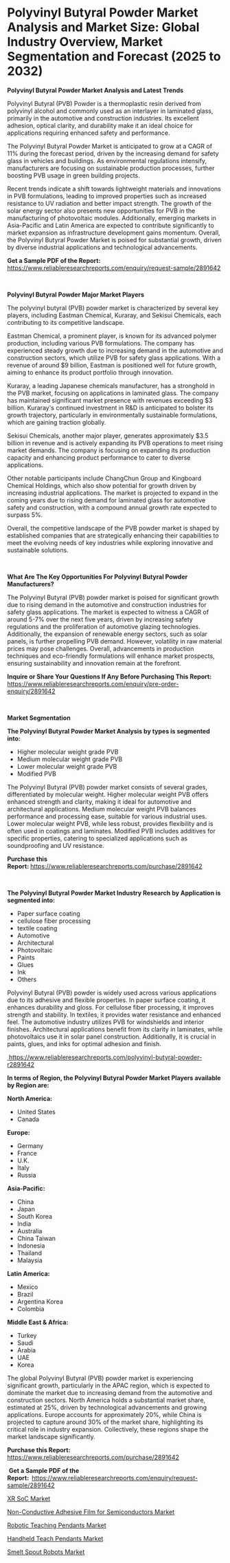 <p><h1>Polyvinyl Butyral Powder Market Analysis and Market Size: Global Industry Overview, Market Segmentation and Forecast (2025 to 2032)</h1></p><p><strong>Polyvinyl Butyral Powder Market Analysis and Latest Trends</strong></p>
<p><p>Polyvinyl Butyral (PVB) Powder is a thermoplastic resin derived from polyvinyl alcohol and commonly used as an interlayer in laminated glass, primarily in the automotive and construction industries. Its excellent adhesion, optical clarity, and durability make it an ideal choice for applications requiring enhanced safety and performance. </p><p>The Polyvinyl Butyral Powder Market is anticipated to grow at a CAGR of 11% during the forecast period, driven by the increasing demand for safety glass in vehicles and buildings. As environmental regulations intensify, manufacturers are focusing on sustainable production processes, further boosting PVB usage in green building projects. </p><p>Recent trends indicate a shift towards lightweight materials and innovations in PVB formulations, leading to improved properties such as increased resistance to UV radiation and better impact strength. The growth of the solar energy sector also presents new opportunities for PVB in the manufacturing of photovoltaic modules. Additionally, emerging markets in Asia-Pacific and Latin America are expected to contribute significantly to market expansion as infrastructure development gains momentum. Overall, the Polyvinyl Butyral Powder Market is poised for substantial growth, driven by diverse industrial applications and technological advancements.</p></p>
<p><strong>Get a Sample PDF of the Report:&nbsp;</strong> <a href="https://www.reliableresearchreports.com/enquiry/request-sample/2891642?utm_campaign=36&utm_medium=2&utm_source=Github&utm_content=ia&utm_term=14032025&utm_id=polyvinyl-butyral-powder">https://www.reliableresearchreports.com/enquiry/request-sample/2891642</a></p>
<p>&nbsp;</p>
<p><strong>Polyvinyl Butyral Powder Major Market Players</strong></p>
<p><p>The polyvinyl butyral (PVB) powder market is characterized by several key players, including Eastman Chemical, Kuraray, and Sekisui Chemicals, each contributing to its competitive landscape. </p><p>Eastman Chemical, a prominent player, is known for its advanced polymer production, including various PVB formulations. The company has experienced steady growth due to increasing demand in the automotive and construction sectors, which utilize PVB for safety glass applications. With a revenue of around $9 billion, Eastman is positioned well for future growth, aiming to enhance its product portfolio through innovation.</p><p>Kuraray, a leading Japanese chemicals manufacturer, has a stronghold in the PVB market, focusing on applications in laminated glass. The company has maintained significant market presence with revenues exceeding $3 billion. Kuraray's continued investment in R&D is anticipated to bolster its growth trajectory, particularly in environmentally sustainable formulations, which are gaining traction globally.</p><p>Sekisui Chemicals, another major player, generates approximately $3.5 billion in revenue and is actively expanding its PVB operations to meet rising market demands. The company is focusing on expanding its production capacity and enhancing product performance to cater to diverse applications.</p><p>Other notable participants include ChangChun Group and Kingboard Chemical Holdings, which also show potential for growth driven by increasing industrial applications. The market is projected to expand in the coming years due to rising demand for laminated glass for automotive safety and construction, with a compound annual growth rate expected to surpass 5%.</p><p>Overall, the competitive landscape of the PVB powder market is shaped by established companies that are strategically enhancing their capabilities to meet the evolving needs of key industries while exploring innovative and sustainable solutions.</p></p>
<p>&nbsp;</p>
<p><strong>What Are The Key Opportunities For Polyvinyl Butyral Powder Manufacturers?</strong></p>
<p><p>The Polyvinyl Butyral (PVB) powder market is poised for significant growth due to rising demand in the automotive and construction industries for safety glass applications. The market is expected to witness a CAGR of around 5-7% over the next five years, driven by increasing safety regulations and the proliferation of automotive glazing technologies. Additionally, the expansion of renewable energy sectors, such as solar panels, is further propelling PVB demand. However, volatility in raw material prices may pose challenges. Overall, advancements in production techniques and eco-friendly formulations will enhance market prospects, ensuring sustainability and innovation remain at the forefront.</p></p>
<p><strong>Inquire or Share Your Questions If Any Before Purchasing This Report:</strong> <a href="https://www.reliableresearchreports.com/enquiry/pre-order-enquiry/2891642?utm_campaign=36&utm_medium=2&utm_source=Github&utm_content=ia&utm_term=14032025&utm_id=polyvinyl-butyral-powder">https://www.reliableresearchreports.com/enquiry/pre-order-enquiry/2891642</a></p>
<p>&nbsp;</p>
<p><strong>Market Segmentation</strong></p>
<p><strong>The Polyvinyl Butyral Powder Market Analysis by types is segmented into:</strong></p>
<p><ul><li>Higher molecular weight grade PVB</li><li>Medium molecular weight grade PVB</li><li>Lower molecular weight grade PVB</li><li>Modified PVB</li></ul></p>
<p><p>The Polyvinyl Butyral (PVB) powder market consists of several grades, differentiated by molecular weight. Higher molecular weight PVB offers enhanced strength and clarity, making it ideal for automotive and architectural applications. Medium molecular weight PVB balances performance and processing ease, suitable for various industrial uses. Lower molecular weight PVB, while less robust, provides flexibility and is often used in coatings and laminates. Modified PVB includes additives for specific properties, catering to specialized applications such as soundproofing and UV resistance.</p></p>
<p><strong>Purchase this Report:&nbsp;</strong><a href="https://www.reliableresearchreports.com/purchase/2891642?utm_campaign=36&utm_medium=2&utm_source=Github&utm_content=ia&utm_term=14032025&utm_id=polyvinyl-butyral-powder">https://www.reliableresearchreports.com/purchase/2891642</a></p>
<p>&nbsp;</p>
<p><strong>The Polyvinyl Butyral Powder Market Industry Research by Application is segmented into:</strong></p>
<p><ul><li>Paper surface coating</li><li>cellulose fiber processing</li><li>textile coating</li><li>Automotive</li><li>Architectural</li><li>Photovoltaic</li><li>Paints</li><li>Glues</li><li>Ink</li><li>Others</li></ul></p>
<p><p>Polyvinyl Butyral (PVB) powder is widely used across various applications due to its adhesive and flexible properties. In paper surface coating, it enhances durability and gloss. For cellulose fiber processing, it improves strength and stability. In textiles, it provides water resistance and enhanced feel. The automotive industry utilizes PVB for windshields and interior finishes. Architectural applications benefit from its clarity in laminates, while photovoltaics use it in solar panel construction. Additionally, it is crucial in paints, glues, and inks for optimal adhesion and finish.</p></p>
<p><a href="https://www.reliableresearchreports.com/polyvinyl-butyral-powder-r2891642?utm_campaign=36&utm_medium=2&utm_source=Github&utm_content=ia&utm_term=14032025&utm_id=polyvinyl-butyral-powder">&nbsp;https://www.reliableresearchreports.com/polyvinyl-butyral-powder-r2891642</a></p>
<p><strong>In terms of Region, the Polyvinyl Butyral Powder Market Players available by Region are:</strong></p>
<p>
    <p> <strong> North America: </strong>
        <ul>
            <li>United States</li>
            <li>Canada</li>
        </ul>
        </p> 
    <p> <strong> Europe: </strong>
        <ul>
            <li>Germany</li>
            <li>France</li>
            <li>U.K.</li>
            <li>Italy</li>
            <li>Russia</li>
        </ul>
        </p> 
    <p> <strong> Asia-Pacific: </strong>
        <ul>
            <li>China</li>
            <li>Japan</li>
            <li>South Korea</li>
            <li>India</li>
            <li>Australia</li>
            <li>China Taiwan</li>
            <li>Indonesia</li>
            <li>Thailand</li>
            <li>Malaysia</li>
        </ul>
        </p> 
    <p> <strong> Latin America: </strong>
        <ul>
            <li>Mexico</li>
            <li>Brazil</li>
            <li>Argentina Korea</li>
            <li>Colombia</li>
        </ul>
        </p> 
    <p> <strong> Middle East & Africa: </strong>
        <ul>
            <li>Turkey</li>
            <li>Saudi</li>
            <li>Arabia</li>
            <li>UAE</li>
            <li>Korea</li>
        </ul>
    </p>
    </p>
<p><p>The global Polyvinyl Butyral (PVB) powder market is experiencing significant growth, particularly in the APAC region, which is expected to dominate the market due to increasing demand from the automotive and construction sectors. North America holds a substantial market share, estimated at 25%, driven by technological advancements and growing applications. Europe accounts for approximately 20%, while China is projected to capture around 30% of the market share, highlighting its critical role in industry expansion. Collectively, these regions shape the market landscape significantly.</p></p>
<p><strong>Purchase this Report: </strong><a href="https://www.reliableresearchreports.com/purchase/2891642?utm_campaign=36&utm_medium=2&utm_source=Github&utm_content=ia&utm_term=14032025&utm_id=polyvinyl-butyral-powder">https://www.reliableresearchreports.com/purchase/2891642</a></p>
<p>&nbsp;<strong>Get a Sample PDF of the Report:&nbsp;&nbsp;</strong><a href="https://www.reliableresearchreports.com/enquiry/request-sample/2891642?utm_campaign=36&utm_medium=2&utm_source=Github&utm_content=ia&utm_term=14032025&utm_id=polyvinyl-butyral-powder">https://www.reliableresearchreports.com/enquiry/request-sample/2891642</a></p>
<p><strong></strong></p>
<p><p><a href="https://github.com/aiamekar/Market-Research-Report-List-1/blob/main/xr-soc-market.md?utm_campaign=36&utm_medium=2&utm_source=Github&utm_content=ia&utm_term=14032025&utm_id=polyvinyl-butyral-powder">XR SoC Market</a></p><p><a href="https://github.com/boudykodumi/Market-Research-Report-List-1/blob/main/non-conductive-adhesive-film-for-semiconductors-market.md?utm_campaign=36&utm_medium=2&utm_source=Github&utm_content=ia&utm_term=14032025&utm_id=polyvinyl-butyral-powder">Non-Conductive Adhesive Film for Semiconductors Market</a></p><p><a href="https://github.com/nwokechock6s/Market-Research-Report-List-1/blob/main/robotic-teaching-pendants-market.md?utm_campaign=36&utm_medium=2&utm_source=Github&utm_content=ia&utm_term=14032025&utm_id=polyvinyl-butyral-powder">Robotic Teaching Pendants Market</a></p><p><a href="https://github.com/vsiljgestel/Market-Research-Report-List-1/blob/main/handheld-teach-pendants-market.md?utm_campaign=36&utm_medium=2&utm_source=Github&utm_content=ia&utm_term=14032025&utm_id=polyvinyl-butyral-powder">Handheld Teach Pendants Market</a></p><p><a href="https://github.com/belhejmawoue/Market-Research-Report-List-1/blob/main/smelt-spout-robots-market.md?utm_campaign=36&utm_medium=2&utm_source=Github&utm_content=ia&utm_term=14032025&utm_id=polyvinyl-butyral-powder">Smelt Spout Robots Market</a></p></p>